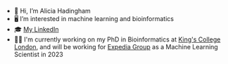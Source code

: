 - 👋 Hi, I’m Alicia Hadingham
- 🖥️ I’m interested in machine learning and bioinformatics  
- 🎓 [My LinkedIn](https://www.linkedin.com/in/aliciahadingham/)
- 👩‍💻 I'm currently working on my PhD in Bioinformatics at [King's College London](https://www.kcl.ac.uk/), and will be working for [Expedia Group](https://www.expediagroup.com/home/default.aspx) as a Machine Learning Scientist in 2023

<!---
AliciaHadingham/AliciaHadingham is a ✨ special ✨ repository because its `README.md` (this file) appears on your GitHub profile.
You can click the Preview link to take a look at your changes.
--->
